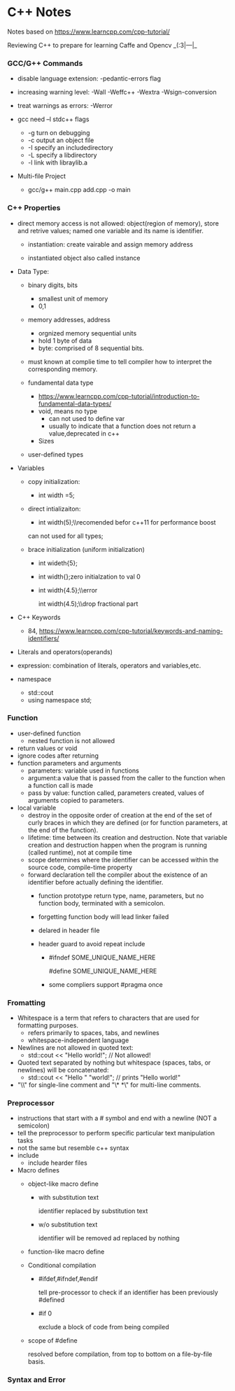 # C++ Notes
Notes based on https://www.learncpp.com/cpp-tutorial/

Reviewing C++ to prepare for learning Caffe and Opencv \_(:3\|—\|\_
### GCC/G++ Commands

+ disable language extension: -pedantic-errors flag

+ increasing warning level: -Wall -Weffc++ -Wextra -Wsign-conversion 

+ treat warnings as errors: -Werror

+ gcc need –l stdc++ flags
    + -g turn on debugging    
    + -c output an object file
    + -I specify an includedirectory
    + -L specify a libdirectory
    + -l link with libraylib.a
+ Multi-file Project
    + gcc/g++ main.cpp add.cpp -o main

### C++ Properties

+ direct memory access is not allowed: object(region of memory), store and retrive values; named one variable and its name is identifier.
    
    + instantiation: create vairable and assign memory address

    + instantiated object also called instance

+ Data Type:     
    + binary digits, bits
        + smallest unit of memory
        + 0,1
    + memory addresses, address
        +  orgnized memory sequential units
        + hold 1 byte of data
        + byte: comprised of 8 sequential bits.
    + must known at complie time to tell compiler how to interpret the corresponding memory.
    + fundamental data type
        + https://www.learncpp.com/cpp-tutorial/introduction-to-fundamental-data-types/
        + void, means no type
            + can not used to define var
            + usually to indicate that a function does not return a value,deprecated in c++
        + Sizes
            
     + user-defined types

+ Variables

    + copy initialization:        
        + int width =5;
    
    + direct intializaiton:
        + int width(5);\\\recomended befor c++11 for performance boost

        can not used for all types;
    
    + brace initialization (uniform initialization)
        + int wideth{5};
        + int width{};zero  initialzation to val 0
        + int width{4.5};\\\error

          int width(4.5);\\\drop fractional part

+ C++ Keywords
    + 84, https://www.learncpp.com/cpp-tutorial/keywords-and-naming-identifiers/

+ Literals and operators(operands)

+ expression: combination of literals, operators and variables,etc.
+ namespace
    + std::cout
    + using namespace std;

### Function

+ user-defined function
    + nested function is not allowed
+ return values or void
+ ignore codes after returning
+ function parameters and arguments
    + parameters: variable used in functions
    + argument:a value that is passed from the caller to the function when a function call is made
    + pass by value: function called, parameters created, values of arguments copied to parameters.
+ local variable
    + destroy in the opposite order of creation at the end of the set of curly braces in which they are defined (or for function parameters, at the end of the function).
    + lifetime: time between its creation and destruction. Note that variable creation and destruction happen when the program is running (called runtime), not at compile time
    + scope determines where the identifier can be accessed within the source code, compile-time property
    + forward declaration tell the compiler about the existence of an identifier before actually defining the identifier.
        + function prototype return type, name, parameters, but no function body, terminated with a semicolon.
        + forgetting function body will lead linker failed
        + delared in header file
        + header guard to avoid repeat include
            
            + #ifndef SOME_UNIQUE_NAME_HERE

                #define SOME_UNIQUE_NAME_HERE
            + some compliers support #pragma once




### Fromatting

+ Whitespace is a term that refers to characters that are used for formatting purposes.
    + refers primarily to spaces, tabs, and newlines
    + whitespace-independent language
+ Newlines are not allowed in quoted text:
    + std::cout << "Hello
      world!"; // Not allowed!
+ Quoted text separated by nothing but whitespace (spaces, tabs, or newlines) will be concatenated:
    + std::cout << "Hello "
     "world!"; // prints "Hello world!"
+ "\\\\" for single-line comment and "\\* *\\" for multi-line comments.
### Preprocessor
+ instructions that start with a # symbol and end with a newline (NOT a semicolon)
+ tell the preprocessor to perform specific particular text manipulation tasks
+ not the same but resemble c++ syntax
+ include
    + include hearder files
+ Macro defines
    + object-like macro define
        + with substitution text

            identifier replaced by substitution text
        + w/o substitution text

            identifier will be removed ad replaced by nothing
    + function-like macro define
    + Conditional compilation
        + #ifdef,#ifndef,#endif

            tell pre-processor to check if an identifier has been previously #defined
        + #if 0 

            exclude a block of code from being compiled
    + scope of #define

        resolved before compilation, from top to bottom on a file-by-file basis.
        
### Syntax and Error


